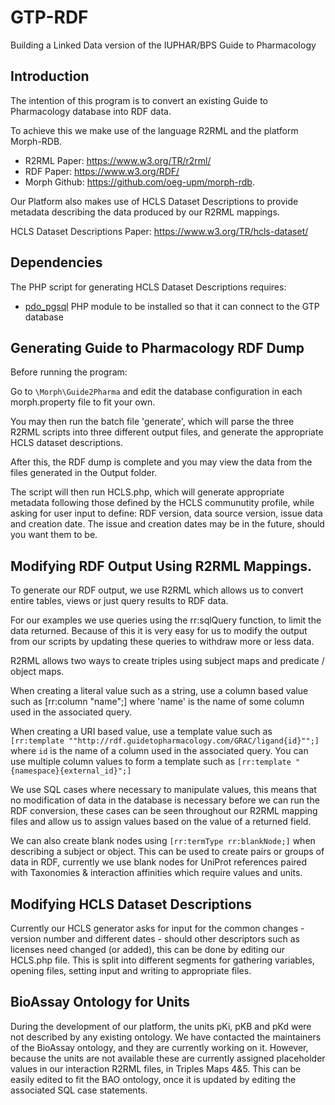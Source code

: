 # GTP-RDF
Building a Linked Data version of the IUPHAR/BPS Guide to Pharmacology

## Introduction
The intention of this program is to convert an existing Guide to Pharmacology database into RDF data.

To achieve this we make use of the language R2RML and the platform Morph-RDB.
- R2RML Paper: https://www.w3.org/TR/r2rml/
- RDF Paper: https://www.w3.org/RDF/
- Morph Github: https://github.com/oeg-upm/morph-rdb.

Our Platform also makes use of HCLS Dataset Descriptions to provide metadata describing the data produced
by our R2RML mappings.

HCLS Dataset Descriptions Paper: https://www.w3.org/TR/hcls-dataset/

## Dependencies

The PHP script for generating HCLS Dataset Descriptions requires:
- [pdo_pgsql](http://php.net/manual/en/ref.pdo-pgsql.php) PHP module to be installed so that it can connect to the GTP database

## Generating Guide to Pharmacology RDF Dump

Before running the program:

Go to ```\Morph\Guide2Pharma``` and edit the database configuration in each morph.property file to fit your own.

You may then run the batch file 'generate', which will parse the three R2RML scripts into three different output files,
and generate the appropriate HCLS dataset descriptions.

After this, the RDF dump is complete and you may view the data from the files generated in the Output folder.

The script will then run HCLS.php, which will generate appropriate metadata following those defined by the HCLS communutity
profile, while asking for user input to define: RDF version, data source version, issue data and creation date.
The issue and creation dates may be in the future, should you want them to be.


## Modifying RDF Output Using R2RML Mappings.

To generate our RDF output, we use R2RML which allows us to convert entire tables, views or just query results to RDF data.

For our examples we use queries using the rr:sqlQuery function, to limit the data returned. Because of this it is very easy
for us to modify the output from our scripts by updating these queries to withdraw more or less data.

R2RML allows two ways to create triples using subject maps and predicate / object maps.

When creating a literal value such as a string, use a column based value such as [rr:column "name";] where 'name' is the name of some column
used in the associated query.

When creating a URI based value, use a template value such as ```[rr:template ""http://rdf.guidetopharmacology.com/GRAC/ligand{id}"";]``` where ```id```
is the name of a column used in the associated query. You can use multiple column values to form a template such as ```[rr:template "{namespace}{external_id}";]```

We use SQL cases where necessary to manipulate values, this means that no modification of data in the database is necessary before we can run the RDF conversion,
these cases can be seen throughout our R2RML mapping files and allow us to assign values based on the value of a returned field.

We can also create blank nodes using ```[rr:termType rr:blankNode;]``` when describing a subject or object. This can be used to create pairs or groups of data
in RDF, currently we use blank nodes for UniProt references paired with Taxonomies & interaction affinities which require values and units.


## Modifying HCLS Dataset Descriptions

Currently our HCLS generator asks for input for the common changes - version number and different dates - should other
descriptors such as licenses need changed (or added), this can be done by editing our HCLS.php file. This is split into different
segments for gathering variables, opening files, setting input and writing to appropriate files.


## BioAssay Ontology for Units

During the development of our platform, the units pKi, pKB and pKd were not described by any existing ontology. We have contacted the
maintainers of the BioAssay ontology, and they are currently working on it. However, because the units are not available these are currently assigned
placeholder values in our interaction R2RML files, in Triples Maps 4&5. This can be easily edited to fit the BAO ontology, once it is updated by editing
the associated SQL case statements.
